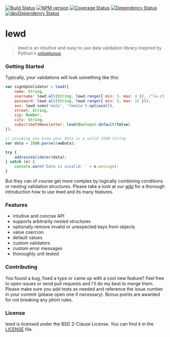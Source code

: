 [![Build Status](https://travis-ci.org/pigulla/lewd.svg?branch=master)](https://travis-ci.org/pigulla/lewd)
[![NPM version](https://badge.fury.io/js/lewd.svg)](http://badge.fury.io/js/lewd)
[![Coverage Status](https://img.shields.io/coveralls/pigulla/lewd.svg)](https://coveralls.io/r/pigulla/lewd)
[![Dependency Status](https://david-dm.org/pigulla/lewd.svg)](https://david-dm.org/pigulla/lewd)
[![devDependency Status](https://david-dm.org/pigulla/lewd/dev-status.svg)](https://david-dm.org/pigulla/lewd#info=devDependencies)

# lewd
> lewd is an intuitive and easy to use data validation library inspired by Python's [voluptuous](https://github.com/alecthomas/voluptuous).

### Getting Started
Typically, your validations will look something like this:
```javascript
var signUpValidator = lewd({
    name: String,
    username: lewd.all(String, lewd.range({ min: 3, max: 8 }), /^[a-z][a-z0-9]+$/i),
    password: lewd.all(String, lewd.range({ min: 5, max: 15 })),
    sex: lewd.some('male', 'female').optional(),
    street: String,
    zip: Number,
    city: String,
    subscribeToNewsletter: lewd(Boolean).default(false)
});

// assuming you know your data is a valid JSON string
var data = JSON.parse(rawData);

try {
    addressValidator(data);
} catch (e) {
    console.warn('Data is invalid: ' + e.message);
}
```
But they can of course get more complex by logically combining conditions or nesting validation structures. Please take a look at our [wiki](https://github.com/pigulla/lewd/wiki) for a thorough introduction how to use lewd and its many features.

### Features
 - intuitive and concise API
 - supports arbitrarily nested structures
 - optionally remove invalid or unexpected keys from objects
 - value coercion
 - default values
 - custom validators
 - custom error messages
 - thoroughly unit tested

### Contributing
You found a bug, fixed a typo or came up with a cool new feature? Feel free to open issues or send pull requests and I'll do my best to merge them. Please make sure you add tests as needed and reference the issue number in your commit (please open one if necessary). Bonus points are awarded for not breaking any jshint rules.

### License
lewd is licensed under the BSD 2-Clause License. You can find it in the [LICENSE](LICENSE) file.
